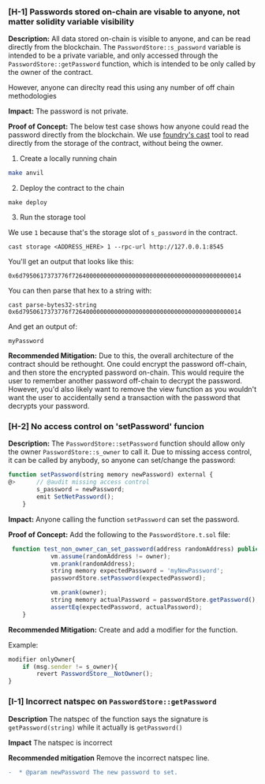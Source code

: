 ### [H-1] Passwords stored on-chain are visable to anyone, not matter solidity variable visibility

**Description:** All data stored on-chain is visible to anyone, and can be read directly from the blockchain. The `PasswordStore::s_password` variable is intended to be a private variable, and only accessed through the `PasswordStore::getPassword` function, which is intended to be only called by the owner of the contract. 

However, anyone can direclty read this using any number of off chain methodologies

**Impact:** The password is not private. 

**Proof of Concept:** The below test case shows how anyone could read the password directly from the blockchain. We use [foundry's cast](https://github.com/foundry-rs/foundry) tool to read directly from the storage of the contract, without being the owner. 

1. Create a locally running chain
```bash
make anvil
```

2. Deploy the contract to the chain

```
make deploy 
```

3. Run the storage tool

We use `1` because that's the storage slot of `s_password` in the contract.

```
cast storage <ADDRESS_HERE> 1 --rpc-url http://127.0.0.1:8545
```

You'll get an output that looks like this:

`0x6d7950617373776f726400000000000000000000000000000000000000000014`

You can then parse that hex to a string with:

```
cast parse-bytes32-string 0x6d7950617373776f726400000000000000000000000000000000000000000014
```

And get an output of:

```
myPassword
```

**Recommended Mitigation:** Due to this, the overall architecture of the contract should be rethought. One could encrypt the password off-chain, and then store the encrypted password on-chain. This would require the user to remember another password off-chain to decrypt the password. However, you'd also likely want to remove the view function as you wouldn't want the user to accidentally send a transaction with the password that decrypts your password. 



### [H-2] No access control on 'setPassword' funcion

**Description:** The `PasswordStore::setPassword` function should allow only the owner `PasswordStore::s_owner` to call it. Due to missing access control, it can be called by anybody, so anyone can set/change the password:
```javascript
function setPassword(string memory newPassword) external {
@>      // @audit missing access control
        s_password = newPassword;
        emit SetNetPassword();
    }
```

**Impact:** Anyone calling the function `setPassword` can set the password.

**Proof of Concept:** Add the following to the `PasswordStore.t.sol` file:

```javascript
 function test_non_owner_can_set_password(address randomAddress) public{
            vm.assume(randomAddress != owner);
            vm.prank(randomAddress);
            string memory expectedPassword = 'myNewPassword';
            passwordStore.setPassword(expectedPassword);

            vm.prank(owner);
            string memory actualPassword = passwordStore.getPassword();
            assertEq(expectedPassword, actualPassword);
    }
```

**Recommended Mitigation:** Create and add a modifier for the function.

Example: 
```javascript
modifier onlyOwner{
    if (msg.sender != s_owner){
        revert PasswordStore__NotOwner();
}
``` 

### [I-1] Incorrect natspec on `PasswordStore::getPassword`
    
**Description** The natspec of the function says the signature is `getPassword(string)` while it actually is `getPassword()` 

**Impact** The natspec is incorrect

**Recommended mitigation** Remove the incorrect natspec line.
```diff
-  * @param newPassword The new password to set.
```

